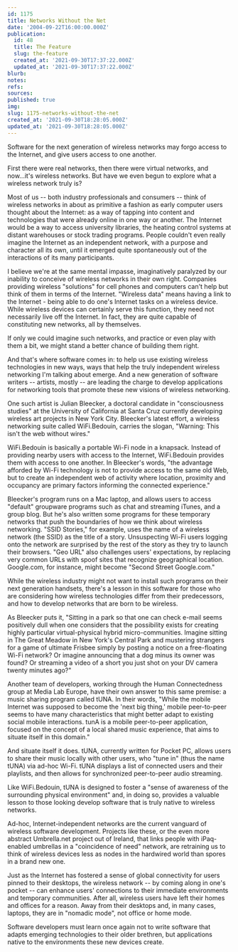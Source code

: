 ```yaml
---
id: 1175
title: Networks Without the Net
date: '2004-09-22T16:00:00.000Z'
publication:
  id: 48
  title: The Feature
  slug: the-feature
  created_at: '2021-09-30T17:37:22.000Z'
  updated_at: '2021-09-30T17:37:22.000Z'
blurb: 
notes: 
refs: 
sources: 
published: true
img: 
slug: 1175-networks-without-the-net
created_at: '2021-09-30T18:28:05.000Z'
updated_at: '2021-09-30T18:28:05.000Z'
---
```

Software for the next generation of wireless networks may forgo access to the Internet, and give users access to one another.


First there were real networks, then there were virtual networks, and now...it's wireless networks. But have we even begun to explore what a wireless network truly is?

Most of us -- both industry professionals and consumers -- think of wireless networks in about as primitive a fashion as early computer users thought about the Internet: as a way of tapping into content and technologies that were already online in one way or another. The Internet would be a way to access university libraries, the heating control systems at distant warehouses or stock trading programs. People couldn't even really imagine the Internet as an independent network, with a purpose and character all its own, until it emerged quite spontaneously out of the interactions of its many participants.

I believe we're at the same mental impasse, imaginatively paralyzed by our inability to conceive of wireless networks in their own right. Companies providing wireless "solutions" for cell phones and computers can't help but think of them in terms of the Internet. "Wireless data" means having a link to the Internet - being able to do one's Internet tasks on a wireless device. While wireless devices can certainly serve this function, they need not necessarily live off the Internet. In fact, they are quite capable of constituting new networks, all by themselves.

If only we could imagine such networks, and practice or even play with them a bit, we might stand a better chance of building them right.

And that's where software comes in: to help us use existing wireless technologies in new ways, ways that help the truly independent wireless networking I'm talking about emerge. And a new generation of software writers -- artists, mostly -- are leading the charge to develop applications for networking tools that promote these new visions of wireless networking.

One such artist is Julian Bleecker, a doctoral candidate in "consciousness studies" at the University of California at Santa Cruz currently developing wireless art projects in New York City. Bleecker's latest effort, a wireless networking suite called WiFi.Bedouin, carries the slogan, "Warning: This isn't the web without wires."

WiFi.Bedouin is basically a portable Wi-Fi node in a knapsack. Instead of providing nearby users with access to the Internet, WiFi.Bedouin provides them with access to one another. In Bleecker's words, "the advantage afforded by Wi-Fi technology is not to provide access to the same old Web, but to create an independent web of activity where location, proximity and occupancy are primary factors informing the connected experience."

Bleecker's program runs on a Mac laptop, and allows users to access "default" groupware programs such as chat and streaming iTunes, and a group blog. But he's also written some programs for these temporary networks that push the boundaries of how we think about wireless networking. "SSID Stories," for example, uses the name of a wireless network (the SSID) as the title of a story. Unsuspecting Wi-Fi users logging onto the network are surprised by the rest of the story as they try to launch their browsers. "Geo URL" also challenges users' expectations, by replacing very common URLs with spoof sites that recognize geographical location. Google.com, for instance, might become "Second Street Google.com."

While the wireless industry might not want to install such programs on their next generation handsets, there's a lesson in this software for those who are considering how wireless technologies differ from their predecessors, and how to develop networks that are born to be wireless.

As Bleecker puts it, "Sitting in a park so that one can check e-mail seems positively dull when one considers that the possibility exists for creating highly particular virtual-physical hybrid micro-communities. Imagine sitting in The Great Meadow in New York's Central Park and mustering strangers for a game of ultimate Frisbee simply by posting a notice on a free-floating Wi-Fi network? Or imagine announcing that a dog minus its owner was found? Or streaming a video of a short you just shot on your DV camera twenty minutes ago?"

Another team of developers, working through the Human Connectedness group at Media Lab Europe, have their own answer to this same premise: a music sharing program called tUNA. In
their words, "While the mobile Internet was supposed to become the 'next big thing,' mobile peer-to-peer seems to have many characteristics that might better adapt to existing social mobile interactions. tunA is a mobile peer-to-peer application, focused on the concept of a local shared music experience, that aims to situate itself in this domain."

And situate itself it does. tUNA, currently written for Pocket PC, allows users to share their music locally with other users, who "tune in" (thus the name tUNA) via ad-hoc Wi-Fi. tUNA displays a list of connected users and their playlists, and then allows for synchronized peer-to-peer audio streaming.

Like WiFi.Bedouin, tUNA is designed to foster a "sense of awareness of the surrounding physical environment" and, in doing so, provides a valuable lesson to those looking develop software that is truly native to wireless networks.

Ad-hoc, Internet-independent networks are the current vanguard of wireless software development. Projects like these, or the even more abstract Umbrella.net project out of Ireland, that links people with iPaq-enabled umbrellas in a "coincidence of need" network, are retraining us to think of wireless devices less as nodes in the hardwired world than spores in a brand new one.

Just as the Internet has fostered a sense of global connectivity for users pinned to their desktops, the wireless network -- by coming along in one's pocket -- can enhance users' connections to their immediate environments and temporary communities. After all, wireless users have left their homes and offices for a reason. Away from their desktops and, in many cases, laptops, they are in "nomadic mode", not office or home mode.

Software developers must learn once again not to write software that adapts emerging technologies to their older brethren, but applications native to the environments these new devices create.

